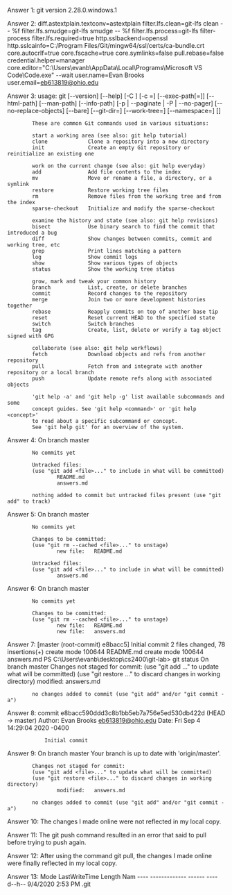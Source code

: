 Answer 1: git version 2.28.0.windows.1

Answer 2: diff.astextplain.textconv=astextplain
          filter.lfs.clean=git-lfs clean -- %f
          filter.lfs.smudge=git-lfs smudge -- %f
          filter.lfs.process=git-lfs filter-process
          filter.lfs.required=true
          http.sslbackend=openssl
          http.sslcainfo=C:/Program Files/Git/mingw64/ssl/certs/ca-bundle.crt
          core.autocrlf=true
          core.fscache=true
          core.symlinks=false
          pull.rebase=false
          credential.helper=manager
          core.editor="C:\Users\evanb\AppData\Local\Programs\Microsoft VS Code\Code.exe" --wait
          user.name=Evan Brooks
          user.email=eb613819@ohio.edu

 Answer 3:  usage: git [--version] [--help] [-C <path>] [-c <name>=<value>]
                [--exec-path[=<path>]] [--html-path] [--man-path] [--info-path]
                [-p | --paginate | -P | --no-pager] [--no-replace-objects] [--bare]
                [--git-dir=<path>] [--work-tree=<path>] [--namespace=<name>]
                <command> [<args>]

            These are common Git commands used in various situations:

            start a working area (see also: git help tutorial)
            clone             Clone a repository into a new directory
            init              Create an empty Git repository or reinitialize an existing one

            work on the current change (see also: git help everyday)
            add               Add file contents to the index
            mv                Move or rename a file, a directory, or a symlink
            restore           Restore working tree files
            rm                Remove files from the working tree and from the index
            sparse-checkout   Initialize and modify the sparse-checkout

            examine the history and state (see also: git help revisions)
            bisect            Use binary search to find the commit that introduced a bug
            diff              Show changes between commits, commit and working tree, etc
            grep              Print lines matching a pattern
            log               Show commit logs
            show              Show various types of objects
            status            Show the working tree status

            grow, mark and tweak your common history
            branch            List, create, or delete branches
            commit            Record changes to the repository
            merge             Join two or more development histories together
            rebase            Reapply commits on top of another base tip
            reset             Reset current HEAD to the specified state
            switch            Switch branches
            tag               Create, list, delete or verify a tag object signed with GPG

            collaborate (see also: git help workflows)
            fetch             Download objects and refs from another repository
            pull              Fetch from and integrate with another repository or a local branch
            push              Update remote refs along with associated objects

            'git help -a' and 'git help -g' list available subcommands and some
            concept guides. See 'git help <command>' or 'git help <concept>'
            to read about a specific subcommand or concept.
            See 'git help git' for an overview of the system.

Answer 4:   On branch master

            No commits yet

            Untracked files:
            (use "git add <file>..." to include in what will be committed)
                    README.md
                    answers.md

            nothing added to commit but untracked files present (use "git add" to track)

Answer 5:   On branch master

            No commits yet

            Changes to be committed:
            (use "git rm --cached <file>..." to unstage)
                    new file:   README.md

            Untracked files:
            (use "git add <file>..." to include in what will be committed)
                    answers.md

Answer 6:   On branch master

            No commits yet

            Changes to be committed:
            (use "git rm --cached <file>..." to unstage)
                    new file:   README.md
                    new file:   answers.md

Answer 7:   [master (root-commit) e8bacc5] Initial commit
            2 files changed, 78 insertions(+)
            create mode 100644 README.md
            create mode 100644 answers.md
            PS C:\Users\evanb\desktop\cs2400\git-lab> git status
            On branch master
            Changes not staged for commit:
            (use "git add <file>..." to update what will be committed)
            (use "git restore <file>..." to discard changes in working directory)
                    modified:   answers.md

            no changes added to commit (use "git add" and/or "git commit -a")

Answer 8:   commit e8bacc590ddd3c8b1bb5eb7a756e5ed530db422d (HEAD -> master)
            Author: Evan Brooks <eb613819@ohio.edu>
            Date:   Fri Sep 4 14:29:04 2020 -0400

                Initial commit

Answer 9:   On branch master
            Your branch is up to date with 'origin/master'.

            Changes not staged for commit:
            (use "git add <file>..." to update what will be committed)
            (use "git restore <file>..." to discard changes in working directory)
                    modified:   answers.md

            no changes added to commit (use "git add" and/or "git commit -a")

Answer 10:  The changes I made online were not reflected in my local copy.

Answer 11:  The git push command resulted in an error that said to pull before trying to push again.

Answer 12:  After using the command git pull, the changes I made online were finally reflected in my local copy.

Answer 13: Mode                LastWriteTime         Length Nam
           ----                -------------         ------ ----
           d--h--         9/4/2020   2:53 PM                .git